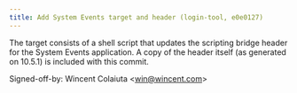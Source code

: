 ```yaml
---
title: Add System Events target and header (login-tool, e0e0127)
---
```


The target consists of a shell script that updates the scripting bridge header for the System Events application. A copy of the header itself (as generated on 10.5.1) is included with this commit.

Signed-off-by: Wincent Colaiuta &lt;win@wincent.com&gt;
